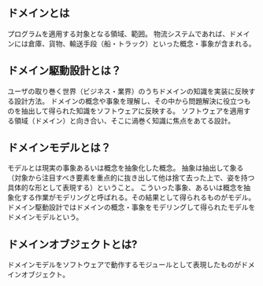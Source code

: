 ## ドメインとは

プログラムを適用する対象となる領域、範囲。
物流システムであれば、ドメインには倉庫、貨物、輸送手段（船・トラック）といった概念・事象が含まれる。

## ドメイン駆動設計とは？

ユーザの取り巻く世界（ビジネス・業界）のうちドメインの知識を実装に反映する設計方法。
ドメインの概念や事象を理解し、その中から問題解決に役立つものを抽出して得られた知識をソフトウェアに反映する。
ソフトウェアを適用する領域（ドメイン）と向き合い、そこに渦巻く知識に焦点をあてる設計。

## ドメインモデルとは？

モデルとは現実の事象あるいは概念を抽象化した概念。
抽象は抽出して象る（対象から注目すべき要素を重点的に抜き出して他は捨て去った上で、姿を持つ具体的な形として表現する）ということ。
こういった事象、あるいは概念を抽象化する作業がモデリングと呼ばれる。その結果として得られるものがモデル。
ドメイン駆動設計ではドメインの概念・事象をモデリングして得られたモデルをドメインモデルという。

## ドメインオブジェクトとは?

ドメインモデルをソフトウェアで動作するモジュールとして表現したものがドメインオブジェクト。
